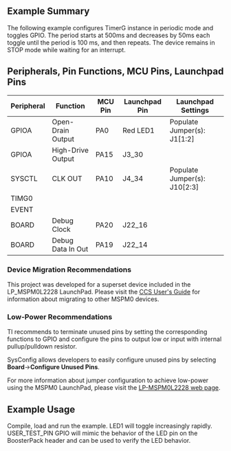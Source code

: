 ## Example Summary

The following example configures TimerG instance in periodic mode and
toggles GPIO. The period starts at 500ms and decreases by 50ms each toggle
until the period is 100 ms, and then repeats. The device remains in STOP mode
while waiting for an interrupt.

## Peripherals, Pin Functions, MCU Pins, Launchpad Pins
| Peripheral | Function | MCU Pin | Launchpad Pin | Launchpad Settings |
| --- | --- | --- | --- | --- |
| GPIOA | Open-Drain Output | PA0 | Red LED1 | Populate Jumper(s): J1[1:2] |
| GPIOA | High-Drive Output | PA15 | J3_30 |  |
| SYSCTL | CLK OUT | PA10 | J4_34 | Populate Jumper(s): J10[2:3] |
| TIMG0 |  |  |  |  |
| EVENT |  |  |  |  |
| BOARD | Debug Clock | PA20 | J22_16 |  |
| BOARD | Debug Data In Out | PA19 | J22_14 |  |


### Device Migration Recommendations
This project was developed for a superset device included in the LP_MSPM0L2228 LaunchPad. Please
visit the [CCS User's Guide](https://software-dl.ti.com/msp430/esd/MSPM0-SDK/latest/docs/english/tools/ccs_ide_guide/doc_guide/doc_guide-srcs/ccs_ide_guide.html#sysconfig-project-migration)
for information about migrating to other MSPM0 devices.

### Low-Power Recommendations
TI recommends to terminate unused pins by setting the corresponding functions to
GPIO and configure the pins to output low or input with internal
pullup/pulldown resistor.

SysConfig allows developers to easily configure unused pins by selecting **Board**→**Configure Unused Pins**.

For more information about jumper configuration to achieve low-power using the
MSPM0 LaunchPad, please visit the [LP-MSPM0L2228 web page](https://www.ti.com/tool/LP-MSPM0L2228).

## Example Usage
Compile, load and run the example. LED1 will toggle increasingly rapidly.
USER_TEST_PIN GPIO will mimic the behavior of the LED pin on the
BoosterPack header and can be used to verify the LED behavior.
